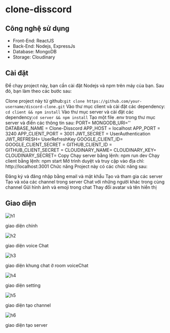 # clone-disscord
## Công nghệ sử dụng

- Front-End: ReactJS
- Back-End: Nodejs, ExpressJs
- Database: MongoDB
- Storage: Cloudinary
## Cài đặt
Để chạy project này, bạn cần cài đặt Nodejs và npm trên máy của bạn. Sau đó, bạn làm theo các bước sau:

Clone project này từ github:``` git clone https://github.com/your-username/discord-clone.git ```
Vào thư mục client và cài đặt các dependency: ``` cd client && npm install ```
Vào thư mục server và cài đặt các dependency:``` cd server && npm install ```
Tạo một file .env trong thư mục server và điền các thông tin sau:
PORT=
MONGODB_URI=''
DATABASE_NAME = Clone-Disscord
APP_HOST = localhost
APP_PORT = 3240
APP_CLIENT_PORT = 3001
JWT_SECRET = UserAuthentication
JWT_REFRESH= UserRefreshKey
GOOGLE_CLIENT_ID= 
GOOGLE_CLIENT_SECRET = 
GITHUB_CLIENT_ID = 
GITHUB_CLIENT_SECRET =
CLOUDINARY_NAME=
CLOUDINARY_KEY=
CLOUDINARY_SECRET=
Copy
Chạy server bằng lệnh: npm run dev 
Chạy client bằng lệnh: npm start
Mở trình duyệt và truy cập vào địa chỉ: http://localhost:3001
Chức năng
Project này có các chức năng sau:

Đăng ký và đăng nhập bằng email và mật khẩu
Tạo và tham gia các server
Tạo và xóa các channel trong server
Chat với những người khác trong cùng channel
Gửi hình ảnh và emoji trong chat
Thay đổi avatar và tên hiển thị
## Giao diện 

![h1](https://github.com/VuThanhSang/clone-disscord/assets/87526822/0fb65b64-5019-4747-9acd-93c069393681)

giao diện chính 

![h2](https://github.com/VuThanhSang/clone-disscord/assets/87526822/5031f1c4-671f-48a7-8974-252351e9b239)

giao diện voice Chat 

![h3](https://github.com/VuThanhSang/clone-disscord/assets/87526822/5ad4cd4d-440d-4741-885b-821e740c4c22)

giao diện khung chat ở room voiceChat 

![h4](https://github.com/VuThanhSang/clone-disscord/assets/87526822/831a8be1-de94-4ebb-be1e-e29d8d5da470)

giao diện setting  

![h5](https://github.com/VuThanhSang/clone-disscord/assets/87526822/3a4fcff7-27f9-4db7-9b1a-55cf664e3bf2)

giao diện tạo channel

![h6](https://github.com/VuThanhSang/clone-disscord/assets/87526822/7709c6b6-5ec0-45ee-87e1-5a0f97404f87)

giao diện tạo server 
